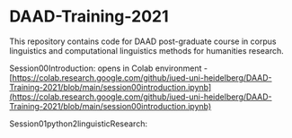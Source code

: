 # DAAD-Training-2021

This repository contains code for DAAD post-graduate course in corpus linguistics and computational linguistics methods for humanities research.

Session00Introduction: opens in Colab environment - [https://colab.research.google.com/github/iued-uni-heidelberg/DAAD-Training-2021/blob/main/session00introduction.ipynb](https://colab.research.google.com/github/iued-uni-heidelberg/DAAD-Training-2021/blob/main/session00introduction.ipynb)

Session01python2linguisticResearch: 
